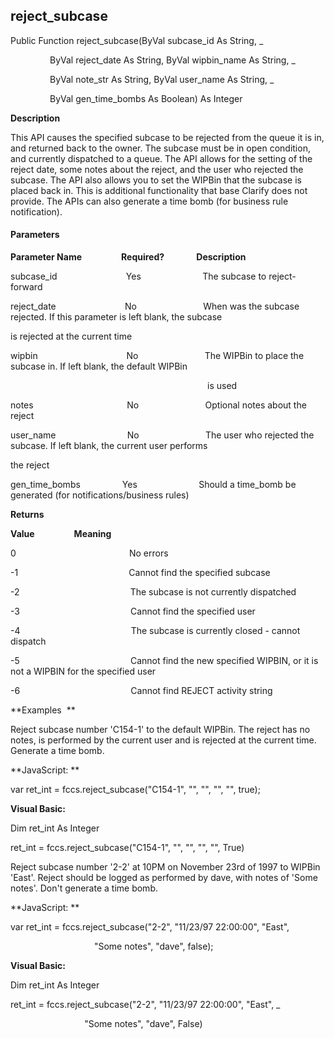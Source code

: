 reject_subcase
--------------

Public Function reject_subcase(ByVal subcase_id As String, _

                ByVal reject_date As String, ByVal wipbin_name As String, _

                ByVal note_str As String, ByVal user_name As String, _

                ByVal gen_time_bombs As Boolean) As Integer

**Description**

This API causes the specified subcase to be rejected from the queue it is in, and returned back to the owner. The subcase must be in open condition, and currently dispatched to a queue. The API allows for the setting of the reject date, some notes about the reject, and the user who rejected the subcase. The API also allows you to set the WIPBin that the subcase is placed back in. This is additional functionality that base Clarify does not provide. The APIs can also generate a time bomb (for business rule notification).

#### Parameters
**Parameter Name**                **Required?**             **Description**

subcase_id                            Yes                         The subcase to reject-forward

reject_date                            No                           When was the subcase rejected. If this parameter is left blank, the subcase

is rejected at the current time

wipbin                                    No                           The WIPBin to place the subcase in. If left blank, the default WIPBin

                                                                                is used

notes                                      No                           Optional notes about the reject

user_name                             No                           The user who rejected the subcase. If left blank, the current user performs

the reject

gen_time_bombs                 Yes                         Should a time_bomb be generated (for notifications/business rules)

**Returns**

**Value**                **Meaning**

0                                              No errors

-1                                             Cannot find the specified subcase

-2                                             The subcase is not currently dispatched

-3                                             Cannot find the specified user

-4                                             The subcase is currently closed - cannot dispatch

-5                                             Cannot find the new specified WIPBIN, or it is not a WIPBIN for the specified user

-6                                             Cannot find REJECT activity string

**Examples  **

 Reject subcase number 'C154-1' to the default WIPBin. The reject has no notes, is performed by the current user and is rejected at the current time. Generate a time bomb.

**JavaScript: **

var ret_int = fccs.reject_subcase("C154-1", "", "", "", "", true);

**Visual Basic:**

Dim ret_int As Integer

ret_int = fccs.reject_subcase("C154-1", "", "", "", "", True)

 Reject subcase number '2-2' at 10PM on November 23rd of 1997 to WIPBin 'East'. Reject should be logged as performed by dave, with notes of 'Some notes'. Don't generate a time bomb.

**JavaScript: **

var ret_int = fccs.reject_subcase("2-2", "11/23/97 22:00:00", "East",

                                  "Some notes", "dave", false);

**Visual Basic:**

Dim ret_int As Integer

ret_int = fccs.reject_subcase("2-2", "11/23/97 22:00:00", "East", _

                              "Some notes", "dave", False)